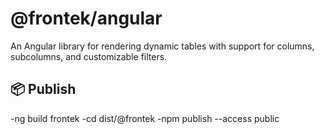 # @frontek/angular

An Angular library for rendering dynamic tables with support for columns, subcolumns, and customizable filters.

## 📦 Publish
-ng build frontek
-cd dist/@frontek
-npm publish --access public
